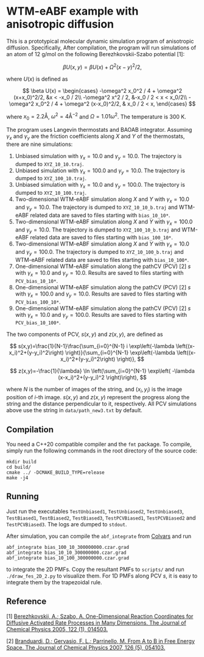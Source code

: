  
# WTM-eABF example with anisotropic diffusion

This is a prototypical molecular dynamic simulation program of anisotropic diffusion. Specifically, After compilation, the program will run simulations of an atom of 12 g/mol on the following Berezhkovskii-Szabo potential [1]:

$$
\beta U(x,y) = \beta U(x) + \Omega^2 (x-y)^2/2,
$$

where $U(x)$ is defined as

$$
\beta U(x) =
\begin{cases}
-\omega^2 x_0^2 / 4 + \omega^2 (x+x_0)^2/2, &x < -x_0 / 2\\
-\omega^2 x^2 / 2, &-x_0 / 2 < x < x_0/2\\
-\omega^2 x_0^2 / 4 + \omega^2 (x-x_0)^2/2, & x_0 / 2 < x,
\end{cases}
$$

where $x_0 = 2.2 \mathrm{\mathring{A}}$, $\omega^2 = 4 \mathrm{\mathring{A}}^{-2}$ and $\Omega=1.01\omega^2$. The temperature is 300 K.

The program uses Langevin thermostats and BAOAB integrator. Assuming $\gamma_x$ and $\gamma_y$ are the friction coefficients along $X$ and $Y$ of the thermostats, there are nine simulations:

1. Unbiased simulation with $\gamma_x = 10.0$ and $\gamma_y = 10.0$. The trajectory is dumped to `XYZ_10_10.traj`.
2. Unbiased simulation with $\gamma_x = 100.0$ and $\gamma_y = 10.0$. The trajectory is dumped to `XYZ_100_10.traj`.
3. Unbiased simulation with $\gamma_x = 10.0$ and $\gamma_y = 100.0$. The trajectory is dumped to `XYZ_10_100.traj`.
4. Two-dimensional WTM-eABF simulation along $X$ and $Y$ with $\gamma_x = 10.0$ and $\gamma_y = 10.0$. The trajectory is dumped to `XYZ_10_10_b.traj` and WTM-eABF related data are saved to files starting with `bias_10_10*`.
5. Two-dimensional WTM-eABF simulation along $X$ and $Y$ with $\gamma_x = 100.0$ and $\gamma_y = 10.0$. The trajectory is dumped to `XYZ_100_10_b.traj` and WTM-eABF related data are saved to files starting with `bias_100_10*`.
6. Two-dimensional WTM-eABF simulation along $X$ and $Y$ with $\gamma_x = 10.0$ and $\gamma_y = 100.0$. The trajectory is dumped to `XYZ_10_100_b.traj` and WTM-eABF related data are saved to files starting with `bias_10_100*`.
7. One-dimensional WTM-eABF simulation along the pathCV (PCV) [2] $s$ with $\gamma_x = 10.0$ and $\gamma_y = 10.0$. Results are saved to files starting with `PCV_bias_10_10*`.
8. One-dimensional WTM-eABF simulation along the pathCV (PCV) [2] $s$ with $\gamma_x = 100.0$ and $\gamma_y = 10.0$. Results are saved to files starting with `PCV_bias_100_10*`.
9. One-dimensional WTM-eABF simulation along the pathCV (PCV) [2] $s$ with $\gamma_x = 10.0$ and $\gamma_y = 100.0$. Results are saved to files starting with `PCV_bias_10_100*`.

The two components of PCV, $s(x,y)$ and $z(x,y)$, are defined as

$$
s(x,y)=\frac{1}{N-1}\frac{\sum_{i=0}^{N-1} i \exp\left(-\lambda \left((x-x_i)^2+(y-y_i)^2\right) \right)}{\sum_{i=0}^{N-1} \exp\left(-\lambda \left((x-x_i)^2+(y-y_i)^2\right) \right)},
$$

$$
z(x,y)=-\frac{1}{\lambda} \ln \left(\sum_{i=0}^{N-1} \exp\left( -\lambda (x-x_i)^2+(y-y_i)^2 \right)\right),
$$

where $N$ is the number of images of the string, and $(x_i, y_i)$ is the image position of $i$-th image. $s(x,y)$ and $z(x,y)$ represent the progress along the string and the distance perpendicular to it, respectively. All PCV simulations above use the string in `data/path_new3.txt` by default.

## Compilation

You need a C++20 compatible compiler and the `fmt` package. To compile, simply run the following commands in the root directory of the source code:
```
mkdir build
cd build/
cmake ../ -DCMAKE_BUILD_TYPE=release
make -j4
```

## Running

Just run the executables `TestUnbiased1`, `TestUnbiased2`, `TestUnbiased3`, `TestBiased1`, `TestBiased2`, `TestBiased3`, `TestPCVBiased1`, `TestPCVBiased2` and `TestPCVBiased3`. The logs are dumped to `stdout`.

After simulation, you can compile the `abf_integrate` from [Colvars](https://github.com/Colvars/colvars/tree/master/colvartools) and run
```
abf_integrate bias_100_10_300000000.czar.grad
abf_integrate bias_10_10_300000000.czar.grad
abf_integrate bias_10_100_300000000.czar.grad
```
to integrate the 2D PMFs. Copy the resultant PMFs to `scripts/` and run `./draw_fes_2D_2.py` to visualize them. For 1D PMFs along PCV $s$, it is easy to integrate them by the trapezoidal rule.

## Reference

[1] [Berezhkovskii, A.; Szabo, A. One-Dimensional Reaction Coordinates for Diffusive Activated Rate Processes in Many Dimensions. The Journal of Chemical Physics 2005, 122 (1), 014503.](https://doi.org/10.1063/1.1818091)

[2] [Branduardi, D.; Gervasio, F. L.; Parrinello, M. From A to B in Free Energy Space. The Journal of Chemical Physics 2007, 126 (5), 054103.]( https://doi.org/10.1063/1.2432340.)
